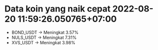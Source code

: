 # Data koin yang naik cepat 2022-08-20 11:59:26.050765+07:00

* BOND_USDT -> Meningkat 3.57%
* NULS_USDT -> Meningkat 7.31%
* XVS_USDT -> Meningkat 3.98%
